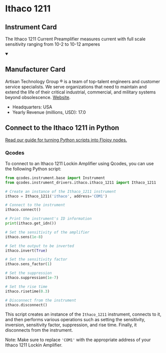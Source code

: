 
# Ithaco 1211

## Instrument Card

The Ithaco 1211 Current Preamplifier measures current with full scale sensitivity ranging from 10-2 to 10-12 amperes

<details open>
<summary><h2>Manufacturer Card</h2></summary>
Artisan Technology Group ® is a team of top-talent engineers and customer service specialists. We serve organizations that need to maintain and extend the life of their critical industrial, commercial, and military systems beyond obsolescence. <a href=https://www.artisantg.com/>Website</a>.
<br>
<ul>
  <li>Headquarters: USA</li>
  <li>Yearly Revenue (millions, USD): 17.0</li>
</ul>
</details>

## Connect to the Ithaco 1211 in Python

[Read our guide for turning Python scripts into Flojoy nodes.](https://docs.flojoy.ai/custom-nodes/creating-custom-node/)


### Qcodes

To connect to an Ithaco 1211 Lockin Amplifier using Qcodes, you can use the following Python script:

```python
from qcodes.instrument.base import Instrument
from qcodes.instrument_drivers.ithaco.ithaco_1211 import Ithaco_1211

# Create an instance of the Ithaco_1211 instrument
ithaco = Ithaco_1211('ithaco', address='COM1')

# Connect to the instrument
ithaco.connect()

# Print the instrument's ID information
print(ithaco.get_idn())

# Set the sensitivity of the amplifier
ithaco.sens(1e-8)

# Set the output to be inverted
ithaco.invert(True)

# Set the sensitivity factor
ithaco.sens_factor(1)

# Set the suppression
ithaco.suppression(1e-7)

# Set the rise time
ithaco.risetime(0.3)

# Disconnect from the instrument
ithaco.disconnect()
```

This script creates an instance of the `Ithaco_1211` instrument, connects to it, and then performs various operations such as setting the sensitivity, inversion, sensitivity factor, suppression, and rise time. Finally, it disconnects from the instrument.

Note: Make sure to replace `'COM1'` with the appropriate address of your Ithaco 1211 Lockin Amplifier.

